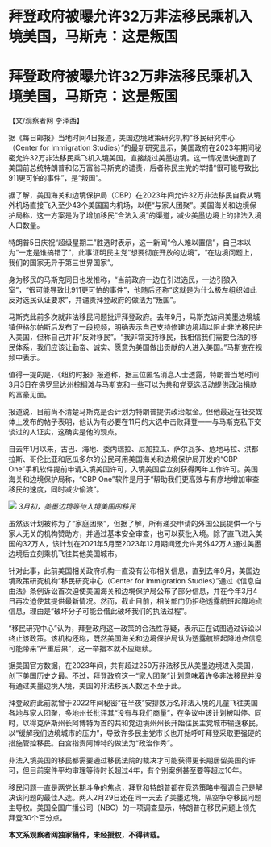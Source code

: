 # 拜登政府被曝允许32万非法移民乘机入境美国，马斯克：这是叛国

# 拜登政府被曝允许32万非法移民乘机入境美国，马斯克：这是叛国

【文/观察者网 李泽西】

据《每日邮报》当地时间4日报道，美国边境政策研究机构“移民研究中心（Center for Immigration
Studies）”的最新研究显示，美国政府在2023年期间秘密允许32万非法移民乘飞机入境美国，直接绕过美墨边境。这一情况很快遭到了美国前总统特朗普和亿万富翁马斯克的谴责，后者称民主党的举措“很可能导致比911更可怕的事件”，是“叛国”。

据了解，美国海关和边境保护局（CBP）在2023年间允许32万非法移民自费从境外机场直接飞入至少43个美国国内机场，以便“与家人团聚”。美国海关和边境保护局称，这一方案是为了增加移民“合法入境”的渠道，减少美墨边境上的非法入境人口数量。

特朗普5日庆祝“超级星期二”胜选时表示，这一新闻“令人难以置信”，自己本以为“一定是谁搞错了”，此事证明民主党“想要彻底开放的边境”，“在边境问题上，我们的国家无异于第三世界国家”。

身为移民的马斯克同日也发推称，“当前政府一边在引进选民，一边引狼入室”，“很可能导致比911更可怕的事件”，他随后还称“这就是为什么极左组织如此反对选民认证要求”，并谴责拜登政府的做法为“叛国”。

马斯克此前多次就非法移民问题批评拜登政府。去年9月，马斯克访问美墨边境城镇伊格尔帕斯后发布了一段视频，明确表示自己支持修建边境墙以阻止非法移民进入美国，但称自己并非“反对移民”。“我非常支持移民，我相信我们需要合法的移民体系，我们应该让勤奋、诚实、愿意为美国做出贡献的人进入美国。”马斯克在视频中表示。

值得一提的是，《纽约时报》报道称，据三位匿名消息人士透露，特朗普当地时间3月3日在佛罗里达州棕榈滩与马斯克和一些可以为共和党竞选活动提供政治捐款的富豪见面。

报道说，目前尚不清楚马斯克是否计划为特朗普提供政治献金。但他最近在社交媒体上发布的帖子表明，他认为有必要在11月的大选中击败拜登——与马斯克私下交谈过的人证实，这确实是他的观点。

自去年1月以来，古巴、海地、委内瑞拉、尼加拉瓜、萨尔瓦多、危地马拉、洪都拉斯、哥伦比亚和厄瓜多尔的公民可用美国海关和边境保护局开发的“CBP
One”手机软件提前申请入境美国许可，入境美国后立刻获得两年工作许可。美国海关和边境保护局称，“CBP
One”软件是用于“帮助我们更高效与有序地增加审查移民的速度，同时减少偷渡”。

![](https://inews.gtimg.com/om_bt/OQt6NKUg4QX12DZ2_S6lw-d15_3tLek869u7w4VGoj0AUAA/1000)
_3月初，美墨边境等待入境美国的移民_

虽然该计划被称为了“家庭团聚”，但据了解，所有递交申请的外国公民提供一个与家人无关的机构赞助方，并通过基本安全审查，也可以获批入境。除了直飞进入美国的32万人，该计划在2021年5月至2023年12月期间还允许另外42万人通过美墨边境后立刻乘机飞往其他美国城市。

针对此事，此前美国相关政府机构一直没有公布相关信息，直到去年9月，美国边境政策研究机构“移民研究中心（Center for Immigration
Studies）”通过《信息自由法》条例诉讼首次迫使美国海关和边境保护局公布了部分信息，并在今年3月4日再次迫使其提供最新情况。然而，截止目前，相关部门仍拒绝透露航班起降地点信息，理由是“破坏分子可能会借此破坏我们的执法过程”。

“移民研究中心”认为，拜登政府这一政策的合法性存疑，表示正在试图通过诉讼以终止该政策。该机构还称，既然美国海关和边境保护局认为透露航班起降地点信息可能带来“严重后果”，这一举措本就不应继续。

据美国官方数据，在2023年间，共有超过250万非法移民从美墨边境进入美国，创下美国历史之最。不过，拜登政府这一“家人团聚”计划意味着许多非法移民并没有通过美墨边境入境，美国的非法移民人数远不至于此。

拜登政府此前就曾于2022年间秘密“在半夜”安排数万名非法入境的儿童飞往美国各地与家人团聚，多地州长批评其“没有与我们商量”，在争议中该计划被叫停。同时，以得克萨斯州长阿博特为首的共和党边境州州长开始往民主党城市输送移民，以“缓解我们边境城市的压力”，导致许多民主党市长也开始呼吁拜登采取更强硬的措施管控移民。白宫指责阿博特的做法为“政治作秀”。

非法入境美国的移民都需要通过移民法院的裁决才可能获得更长期居留美国的许可，但目前案件平均审理等待时长超过4年，有个别案例甚至要等超过10年。

移民问题一直是两党长期斗争的焦点，拜登和特朗普都在竞选策略中强调自己是解决该问题的最佳人选。两人2月29日还在同一天去了美墨边境，隔空争夺移民问题主导权。美国全国广播公司（NBC）的一项调查显示，特朗普在移民问题上领先拜登30个百分点。

**本文系观察者网独家稿件，未经授权，不得转载。**

